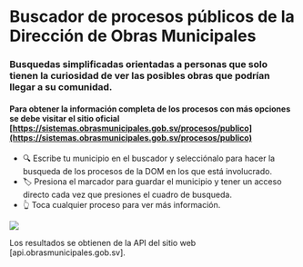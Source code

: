 # Buscador de procesos públicos de la Dirección de Obras Municipales

### Busquedas simplificadas orientadas a personas que solo tienen la curiosidad de ver las posibles obras que podrían llegar a su comunidad.

#### Para obtener la información completa de los procesos con más opciones se debe visitar el sitio oficial [https://sistemas.obrasmunicipales.gob.sv/procesos/publico](https://sistemas.obrasmunicipales.gob.sv/procesos/publico)

- 🔍 Escribe tu municipio en el buscador y selecciónalo para hacer la busqueda de los procesos de la DOM en los que está involucrado.
- 🏷️ Presiona el marcador para guardar el municipio y tener un acceso directo cada vez que presiones el cuadro de busqueda. 
- 👆 Toca cualquier proceso para ver más información.

<img src="https://raw.githubusercontent.com/kevinoedgardino/kevinoedgardino/main/assets/repo/procesos-dom/domprc.gif" align="center"/>

Los resultados se obtienen de la API del sitio web [api.obrasmunicipales.gob.sv].
